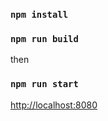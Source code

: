 ### `npm install`
### `npm run build` 
then
### `npm run start`

[http://localhost:8080](http://localhost:8080)